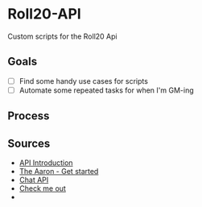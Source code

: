 # Roll20-API
Custom scripts for the Roll20 Api

## Goals
- [ ] Find some handy use cases for scripts
- [ ] Automate some repeated tasks for when I'm GM-ing

## Process

## Sources

- [API Introduction](https://wiki.roll20.net/API:Introduction)
- [The Aaron - Get started](https://app.roll20.net/forum/post/10419321/making-scripts-where-to-start/?pageforid=10419353#post-10419353)
- [Chat API](https://wiki.roll20.net/API:Chat)
- [Check me out](https://app.roll20.net/forum/post/7506126/script-check-it-out/?pageforid=7506126#post-7506126)
- 